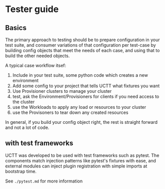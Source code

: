 # Tester guide

## Basics

The primary approach to testing should be to prepare configuration in your test
suite, and consumer variations of that configuration per test-case by building
config objects that meet the needs of each case, and using that to build the
other needed objects.

A typical case workflow itsef:

1. Include in your test suite, some python code which creates a new environment
2. Add some config to your project that tells UCTT what fixtures you want
3. Use Provisioner clusters to manage your cluster
4. test, ask the Environment/Provisioners for clients if you need access to the cluster
5. use the Workloads to apply any load or resources to your cluster
6. use the Provisoners to tear down any created resources

In general, if you build your config object right, the rest is straight forward
and not a lot of code.

## with test frameworks

UCTT was developed to be used with test frameworks such as pytest.  The components
match injection patterns like pytest's fixtures with ease, and external modules
can inject plugin registration with simple imports at bootstrap time.

See `./pytest.md` for more information
